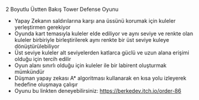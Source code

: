 2 Boyutlu Üstten Bakış Tower Defense Oyunu
* Yapay Zekanın saldırılarına karşı ana üssünü korumak için kuleler yerleştirmen gerekiyor
* Oyunda kart temasıyla kuleler elde ediliyor ve aynı seviye ve renkte olan kuleler birbiriyle birleştirilerek aynı renkte bir üst seviye kuleye dönüştürülebiliyor
* Üst seviye kuleler alt seviyelerden katlarca güclü ve uzun alana erişimi olduğu için tercih edilir
* Oyun alanı sınırlı olduğu için kuleler ile bir labirent oluşturmak mümkündür
* Düşman yapay zekası A* algoritması kullanarak en kısa yolu izleyerek hedefine oluşmaya çalışır
* Oyunu bu linkten deneyebilirsiniz: https://berkedev.itch.io/order-86

